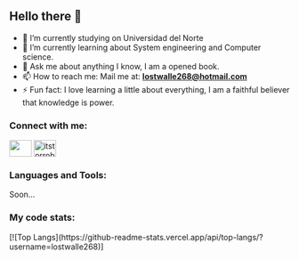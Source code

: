 ## Hello there 👋

- 🔭 I’m currently studying on Universidad del Norte
- 🌱 I’m currently learning about System engineering and Computer science.
- 💬 Ask me about anything I know, I am a opened book.
- 📫 How to reach me: Mail me at: **lostwalle268@hotmail.com**
- ⚡ Fun fact: I love learning a little about everything, I am a faithful believer that knowledge is power.

<h3 align="left">Connect with me:</h3>
<p align="left">
<a href="www.linkedin.com/in/santiago-fernandez-carrascal-847b69249"><img align="center" src="https://raw.githubusercontent.com/rahuldkjain/github-profile-readme-generator/master/src/images/icons/Social/linked-in-alt.svg" height="30" width="40" /></a>
<a href="https://instagram.com/santiagoferc_" target="blank"><img align="center" src="https://raw.githubusercontent.com/rahuldkjain/github-profile-readme-generator/master/src/images/icons/Social/instagram.svg" alt="itstorrober" height="30" width="40" /></a>
</p>

<h3 align="left">Languages and Tools:</h3>
Soon...

<h3>My code stats:</h3>
[![Top Langs](https://github-readme-stats.vercel.app/api/top-langs/?username=lostwalle268)]
